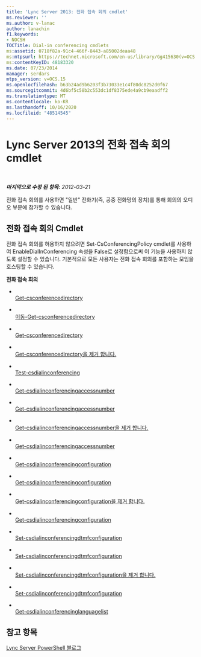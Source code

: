 ```yaml
---
title: 'Lync Server 2013: 전화 접속 회의 cmdlet'
ms.reviewer: ''
ms.author: v-lanac
author: lanachin
f1.keywords:
- NOCSH
TOCTitle: Dial-in conferencing cmdlets
ms:assetid: 0718f82a-91c4-466f-8443-a85002deaa48
ms:mtpsurl: https://technet.microsoft.com/en-us/library/Gg415630(v=OCS.15)
ms:contentKeyID: 48183320
ms.date: 07/23/2014
manager: serdars
mtps_version: v=OCS.15
ms.openlocfilehash: b63b24ad9b6203f3b73033e1c4f80dc8252d0f67
ms.sourcegitcommit: 4d6bf5c58b2c553dc1df8375ede4a9cb9eaadff2
ms.translationtype: MT
ms.contentlocale: ko-KR
ms.lasthandoff: 10/16/2020
ms.locfileid: "48514545"
---
```

# <a name="dial-in-conferencing-cmdlets-in-lync-server-2013"></a>Lync Server 2013의 전화 접속 회의 cmdlet

<div data-xmlns="http://www.w3.org/1999/xhtml">

<div class="topic" data-xmlns="http://www.w3.org/1999/xhtml" data-msxsl="urn:schemas-microsoft-com:xslt" data-cs="https://msdn.microsoft.com/">

<div data-asp="https://msdn2.microsoft.com/asp">



</div>

<div id="mainSection">

<div id="mainBody">

<span> </span>

_**마지막으로 수정 된 항목:** 2012-03-21_

전화 접속 회의를 사용하면 "일반" 전화기(즉, 공중 전화망의 장치)를 통해 회의의 오디오 부분에 참가할 수 있습니다.

<div>

## <a name="dial-in-conferencing-cmdlets"></a>전화 접속 회의 Cmdlet

전화 접속 회의를 허용하지 않으려면 Set-CsConferencingPolicy cmdlet를 사용하여 EnableDialInConferencing 속성을 False로 설정함으로써 이 기능을 사용하지 않도록 설정할 수 있습니다. 기본적으로 모든 사용자는 전화 접속 회의를 포함하는 모임을 호스팅할 수 있습니다.

**전화 접속 회의**

  - <span></span>  
    [Get-csconferencedirectory](https://technet.microsoft.com/library/Gg425771(v=OCS.15))

  - <span></span>  
    [이동-Get-csconferencedirectory](https://technet.microsoft.com/library/Gg412968(v=OCS.15))

  - <span></span>  
    [Get-csconferencedirectory](https://technet.microsoft.com/library/Gg413080(v=OCS.15))

  - <span></span>  
    [Get-csconferencedirectory을 제거 합니다.](rehttps://technet.microsoft.com/library/Gg412968(v=OCS.15))

<!-- end list -->

  - <span></span>  
    [Test-csdialinconferencing](https://technet.microsoft.com/library/Gg399013(v=OCS.15))

<!-- end list -->

  - <span></span>  
    [Get-csdialinconferencingaccessnumber](https://technet.microsoft.com/library/Gg413015(v=OCS.15))

  - <span></span>  
    [Get-csdialinconferencingaccessnumber](https://technet.microsoft.com/library/Gg398818(v=OCS.15))

  - <span></span>  
    [Get-csdialinconferencingaccessnumber을 제거 합니다.](https://technet.microsoft.com/library/Gg412782(v=OCS.15))

  - <span></span>  
    [Get-csdialinconferencingaccessnumber](https://technet.microsoft.com/library/Gg425770(v=OCS.15))

<!-- end list -->

  - <span></span>  
    [Get-csdialinconferencingconfiguration](https://technet.microsoft.com/library/Gg398575(v=OCS.15))

  - <span></span>  
    [Get-csdialinconferencingconfiguration](https://technet.microsoft.com/library/Gg412816(v=OCS.15))

  - <span></span>  
    [Get-csdialinconferencingconfiguration을 제거 합니다.](https://technet.microsoft.com/library/Gg398174(v=OCS.15))

  - <span></span>  
    [Get-csdialinconferencingconfiguration](https://technet.microsoft.com/library/Gg425825(v=OCS.15))

<!-- end list -->

  - <span></span>  
    [Set-csdialinconferencingdtmfconfiguration](https://technet.microsoft.com/library/Gg398578(v=OCS.15))

  - <span></span>  
    [Set-csdialinconferencingdtmfconfiguration](https://technet.microsoft.com/library/Gg425792(v=OCS.15))

  - <span></span>  
    [Set-csdialinconferencingdtmfconfiguration을 제거 합니다.](https://technet.microsoft.com/library/Gg425894(v=OCS.15))

  - <span></span>  
    [Set-csdialinconferencingdtmfconfiguration](https://technet.microsoft.com/library/Gg398860(v=OCS.15))

<!-- end list -->

  - <span></span>  
    [Get-csdialinconferencinglanguagelist](https://technet.microsoft.com/library/Gg425869(v=OCS.15))

</div>

<div>

## <a name="see-also"></a>참고 항목


[Lync Server PowerShell 블로그](https://go.microsoft.com/fwlink/p/?linkid=203150)  
  

</div>

</div>

<span> </span>

</div>

</div>

</div>

